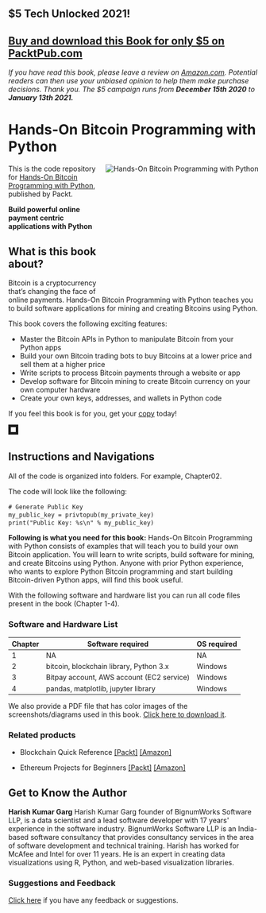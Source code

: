 ## $5 Tech Unlocked 2021!
[Buy and download this Book for only $5 on PacktPub.com](https://www.packtpub.com/product/hands-on-bitcoin-programming-with-python/9781789537000)
-----
*If you have read this book, please leave a review on [Amazon.com](https://www.amazon.com/gp/product/1789537002).     Potential readers can then use your unbiased opinion to help them make purchase decisions. Thank you. The $5 campaign         runs from __December 15th 2020__ to __January 13th 2021.__*

# Hands-On Bitcoin Programming with Python

<a href="https://www.packtpub.com/big-data-and-business-intelligence/hands-bitcoin-programming-python#utm_source=github&utm_medium=repository&utm_campaign=9781789537000"><img src="https://d255esdrn735hr.cloudfront.net/sites/default/files/imagecache/ppv4_main_book_cover/B11520_cover-New.png" alt="Hands-On Bitcoin Programming with Python" height="256px" align="right"></a>

This is the code repository for [Hands-On Bitcoin Programming with Python](https://www.packtpub.com/big-data-and-business-intelligence/hands-bitcoin-programming-python#utm_source=github&utm_medium=repository&utm_campaign=9781789537000), published by Packt.

**Build powerful online payment centric applications with Python**

## What is this book about?
Bitcoin is a cryptocurrency that’s changing the face of online payments. Hands-On Bitcoin Programming with Python teaches you to build software applications for mining and creating Bitcoins using Python.

This book covers the following exciting features: 
* Master the Bitcoin APIs in Python to manipulate Bitcoin from your Python apps
* Build your own Bitcoin trading bots to buy Bitcoins at a lower price and sell them at a higher price
* Write scripts to process Bitcoin payments through a website or app
* Develop software for Bitcoin mining to create Bitcoin currency on your own computer hardware
* Create your own keys, addresses, and wallets in Python code

If you feel this book is for you, get your [copy](https://www.amazon.com/dp/1789537002) today!

<a href="https://www.packtpub.com/?utm_source=github&utm_medium=banner&utm_campaign=GitHubBanner"><img src="https://raw.githubusercontent.com/PacktPublishing/GitHub/master/GitHub.png" 
alt="https://www.packtpub.com/" border="5" /></a>


## Instructions and Navigations
All of the code is organized into folders. For example, Chapter02.

The code will look like the following:
```
# Generate Public Key
my_public_key = privtopub(my_private_key)
print("Public Key: %s\n" % my_public_key)
```

**Following is what you need for this book:**
Hands-On Bitcoin Programming with Python consists of examples that will teach you to build your own Bitcoin application. You will learn to write scripts, build software for mining, and create Bitcoins using Python. Anyone with prior Python experience, who wants to explore Python Bitcoin programming and start building Bitcoin-driven Python apps, will find this book useful.

With the following software and hardware list you can run all code files present in the book (Chapter 1-4).

### Software and Hardware List

| Chapter  | Software required                   | OS required                        |
| -------- | ------------------------------------| -----------------------------------|
| 1        |NA               | NA|
| 2        | bitcoin, blockchain library, Python 3.x          | Windows |
| 3        | Bitpay account, AWS account (EC2 service)            | Windows |
| 4        | pandas, matplotlib, jupyter library            | Windows |


We also provide a PDF file that has color images of the screenshots/diagrams used in this book. [Click here to download it](https://www.packtpub.com/sites/default/files/downloads/HandsOnBitcoinProgrammingwithPython_ColorImages.pdf).


### Related products
* Blockchain Quick Reference [[Packt]](https://www.packtpub.com/big-data-and-business-intelligence/blockchain-quick-reference#utm_source=github&utm_medium=repository&utm_campaign=9781788995788) [[Amazon]](https://www.amazon.com/dp/1788995783)

* Ethereum Projects for Beginners [[Packt]](https://www.packtpub.com/big-data-and-business-intelligence/ethereum-projects-beginners#utm_source=github&utm_medium=repository&utm_campaign=9781789537406) [[Amazon]](https://www.amazon.com/dp/1789537401)

## Get to Know the Author
**Harish Kumar Garg**
Harish Kumar Garg founder of BignumWorks Software LLP, is a data scientist and a lead
software developer with 17 years' experience in the software industry. BignumWorks
Software LLP is an India-based software consultancy that provides consultancy services in
the area of software development and technical training. Harish has worked for McAfee
and Intel for over 11 years. He is an expert in creating data visualizations using R, Python,
and web-based visualization libraries.

### Suggestions and Feedback
[Click here](https://docs.google.com/forms/d/e/1FAIpQLSdy7dATC6QmEL81FIUuymZ0Wy9vH1jHkvpY57OiMeKGqib_Ow/viewform) if you have any feedback or suggestions.

